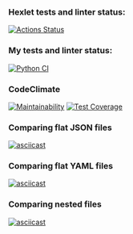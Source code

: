 ### Hexlet tests and linter status:
[![Actions Status](https://github.com/VScheg/python-project-50/actions/workflows/hexlet-check.yml/badge.svg)](https://github.com/VScheg/python-project-50/actions)
### My tests and linter status:
[![Python CI](https://github.com/VScheg/python-project-50/actions/workflows/pyci.yml/badge.svg)](https://github.com/VScheg/python-project-50/actions/workflows/pyci.yml)
### CodeClimate
[![Maintainability](https://api.codeclimate.com/v1/badges/c7141d81a25f88f931f8/maintainability)](https://codeclimate.com/github/VScheg/python-project-50/maintainability)
[![Test Coverage](https://api.codeclimate.com/v1/badges/c7141d81a25f88f931f8/test_coverage)](https://codeclimate.com/github/VScheg/python-project-50/test_coverage)

### Comparing flat JSON files
[![asciicast](https://asciinema.org/a/rWfO6hJaPnLCEkELpgX49kXVS.svg)](https://asciinema.org/a/rWfO6hJaPnLCEkELpgX49kXVS)
### Comparing flat YAML files
[![asciicast](https://asciinema.org/a/IleCvrj7eSsrbaHUhoKo6HY6y.svg)](https://asciinema.org/a/IleCvrj7eSsrbaHUhoKo6HY6y)
### Comparing nested files
[![asciicast](https://asciinema.org/a/HllZSebiZObKmdiKKnvDziLue.svg)](https://asciinema.org/a/HllZSebiZObKmdiKKnvDziLue)